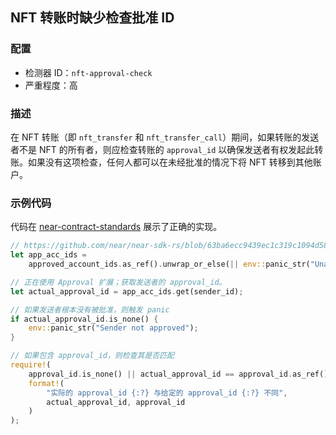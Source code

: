
## NFT 转账时缺少检查批准 ID

### 配置

* 检测器 ID：`nft-approval-check`
* 严重程度：高

### 描述

在 NFT 转账（即 `nft_transfer` 和 `nft_transfer_call`）期间，如果转账的发送者不是 NFT 的所有者，则应检查转账的 `approval_id` 以确保发送者有权发起此转账。如果没有这项检查，任何人都可以在未经批准的情况下将 NFT 转移到其他账户。

### 示例代码

代码在 [near-contract-standards](https://github.com/near/near-sdk-rs/blob/63ba6ecc9439ec1c319c1094d581653698229473/near-contract-standards/src/non_fungible_token/core/core_impl.rs#L212) 展示了正确的实现。

```rust
// https://github.com/near/near-sdk-rs/blob/63ba6ecc9439ec1c319c1094d581653698229473/near-contract-standards/src/non_fungible_token/core/core_impl.rs#L215
let app_acc_ids =
    approved_account_ids.as_ref().unwrap_or_else(|| env::panic_str("Unauthorized"));

// 正在使用 Approval 扩展；获取发送者的 approval_id。
let actual_approval_id = app_acc_ids.get(sender_id);

// 如果发送者根本没有被批准，则触发 panic
if actual_approval_id.is_none() {
    env::panic_str("Sender not approved");
}

// 如果包含 approval_id，则检查其是否匹配
require!(
    approval_id.is_none() || actual_approval_id == approval_id.as_ref(),
    format!(
        "实际的 approval_id {:?} 与给定的 approval_id {:?} 不同",
        actual_approval_id, approval_id
    )
);
```